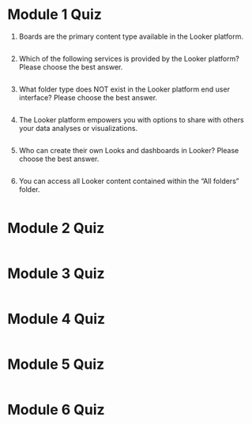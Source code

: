 # Module 1 Quiz

1. Boards are the primary content type available in the Looker platform. 
```bash

```

2. Which of the following services is provided by the Looker platform? Please choose the best answer.
```bash

```

3. What folder type does NOT exist in the Looker platform end user interface? Please choose the best answer.
```bash

```

4. The Looker platform empowers you with options to share with others your data analyses or visualizations.
```bash

```

5. Who can create their own Looks and dashboards in Looker? Please choose the best answer.
```bash

```

6. You can access all Looker content contained within the “All folders” folder.
```bash

```

# Module 2 Quiz
```bash

```

# Module 3 Quiz
```bash

```
# Module 4 Quiz
```bash

```
# Module 5 Quiz
```bash

```
# Module 6 Quiz
```bash

```